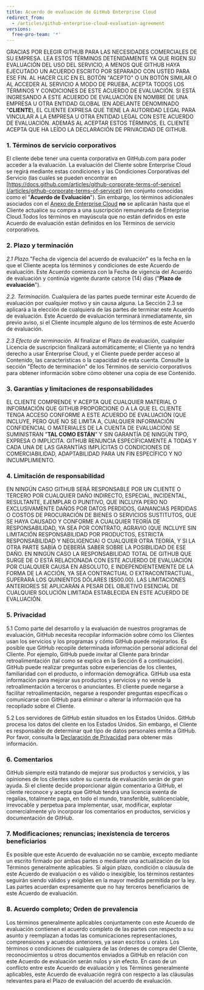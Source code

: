```yaml
---
title: Acuerdo de evaluación de GitHub Enterprise Cloud
redirect_from:
  - /articles/github-enterprise-cloud-evaluation-agreement
versions:
  free-pro-team: '*'
---
```


GRACIAS POR ELEGIR GITHUB PARA LAS NECESIDADES COMERCIALES DE SU EMPRESA. LEA ESTOS TÉRMINOS DETENIDAMENTE YA QUE RIGEN SU EVALUACIÓN DEL USO DEL SERVICIO, A MENOS QUE GITHUB HAYA EJECUTADO UN ACUERDO ESCRITO POR SEPARADO CON USTED PARA ESE FIN. AL HACER CLIC EN EL BOTÓN "ACEPTO" O UN BOTÓN SIMILAR O AL ACCEDER AL SERVICIO A MODO DE PRUEBA, ACEPTA TODOS LOS TÉRMINOS Y CONDICIONES DE ESTE ACUERDO DE EVALUACIÓN. SI ESTÁ INGRESANDO A ESTE ACUERDO DE EVALUACIÓN EN NOMBRE DE UNA EMPRESA U OTRA ENTIDAD GLOBAL (EN ADELANTE DENOMINADO "**CLIENTE**), EL CLIENTE EXPRESA QUE TIENE LA AUTORIDAD LEGAL PARA VINCULAR A LA EMPRESA U OTRA ENTIDAD LEGAL CON ESTE ACUERDO DE EVALUACIÓN. ADEMÁS AL ACEPTAR ESTOS TÉRMINOS, EL CLIENTE ACEPTA QUE HA LEÍDO LA DECLARACIÓN DE PRIVACIDAD DE GITHUB.

### 1. Términos de servicio corporativos

El cliente debe tener una cuenta corporativa en GitHub.com para poder acceder a la evaluación. La evaluación del Cliente sobre Enterprise Cloud se regirá mediante estas condiciones y las Condiciones Corporativas del Servicio (las cuales se pueden encontrar en [https://docs.github.com/articles/github-corporate-terms-of-service](/articles/github-corporate-terms-of-service)) (en conjunto conocidas como el "**Acuerdo de Evaluación**"). Sin embargo, los términos adicionales asociados con el [Anexo de Enterprise Cloud](https://docs.github.com/articles/github-enterprise-cloud-addendum) **no** se aplicarán hasta que el Cliente actualice su compra a una suscripción remunerada de Enterprise Cloud.Todos los términos en mayúscula que no están definidos en este Acuerdo de evaluación están definidos en los Términos de servicio corporativos.

### 2. Plazo y terminación

*2.1 Plazo.*"Fecha de vigencia del acuerdo de evaluación" es la fecha en la que el Cliente acepta los términos y condiciones de este Acuerdo de evaluación. Este Acuerdo comienza con la Fecha de vigencia del Acuerdo de evaluación y continúa vigente durante catorce (14) días ("**Plazo de evaluación**").

*2.2. Terminación.* Cualquiera de las partes puede terminar este Acuerdo de evaluación por cualquier motivo y sin causa alguna. La Sección 2.3 se aplicará a la elección de cualquiera de las partes de terminar este Acuerdo de evaluación. Este Acuerdo de evaluación terminará inmediatamente, sin previo aviso, si el Cliente incumple alguno de los términos de este Acuerdo de evaluación.

*2.3 Efecto de terminación.* Al finalizar el Plazo de evaluación, cualquier Licencia de suscripción finalizará automáticamente; el Cliente ya no tendrá derecho a usar Enterprise Cloud, y el Cliente puede perder acceso al Contenido, las características o la capacidad de esta cuenta. Consulte la sección "Efecto de terminación" de los Términos de servicio corporativos para obtener información sobre cómo obtener una copia de ese Contenido.

### 3. Garantías y limitaciones de responsabilidades

EL CLIENTE COMPRENDE Y ACEPTA QUE CUALQUIER MATERIAL O INFORMACIÓN QUE GITHUB PROPORCIONE O A LA QUE EL CLIENTE TENGA ACCESO CONFORME A ESTE ACUERDO DE EVALUACIÓN (QUE INCLUYE, PERO QUE NO SE LIMITA A, CUALQUIER INFORMACIÓN CONFIDENCIAL O MATERIALES DE LA CUENTA DE EVALUACIÓN) SE SUMINISTRAN "**TAL COMO ESTÁN**" Y SIN GARANTÍA DE NINGÚN TIPO, EXPRESA O IMPLÍCITA. GITHUB RENUNCIA ESPECÍFICAMENTE A TODAS Y CADA UNA DE LAS GARANTÍAS IMPLÍCITAS O CONDICIONES DE COMERCIABILIDAD, ADAPTABILIDAD PARA UN FIN ESPECÍFICO Y NO INCUMPLIMIENTO.

### 4. Limitación de responsabilidad

EN NINGÚN CASO GITHUB SERÁ RESPONSABLE POR UN CLIENTE O TERCERO POR CUALQUIER DAÑO INDIRECTO, ESPECIAL, INCIDENTAL, RESULTANTE, EJEMPLAR O PUNITIVO, QUE INCLUYA PERO NO EXCLUSIVAMENTE DAÑOS POR DATOS PERDIDOS, GANANCIAS PERDIDAS O COSTOS DE PROCURACIÓN DE BIENES O SERVICIOS SUSTITUTOS, QUE SE HAYA CAUSADO Y CONFORME A CUALQUIER TEORÍA DE RESPONSABILIDAD, YA SEA POR CONTRATO, AGRAVIO (QUE INCLUYE SIN LIMITACIÓN RESPONSABILIDAD POR PRODUCTOS, ESTRICTA RESPONSABILIDAD Y NEGLIGENCIA) O CUALQUIER OTRA TEORÍA, Y SI LA OTRA PARTE SABÍA O DEBERÍA SABER SOBRE LA POSIBILIDAD DE ESE DAÑO. EN NINGÚN CASO LA RESPONSABILIDAD TOTAL DE GITHUB QUE SURGE DE O ESTÁ RELACIONADA CON ESTE ACUERDO DE EVALUACIÓN POR CUALQUIER CAUSA EN ABSOLUTO, E INDEPENDIENTEMENTE DE LA FORMA DE LA ACCIÓN, YA SEA CONTRACTUAL O EXTRACONTRACTUAL, SUPERARÁ LOS QUINIENTOS DÓLARES ($500.00). LAS LIMITACIONES ANTERIORES SE APLICARÁN A PESAR DEL OBJETIVO ESENCIAL DE CUALQUIER SOLUCIÓN LIMITADA ESTABLECIDA EN ESTE ACUERDO DE EVALUACIÓN.

### 5. Privacidad

5.1 Como parte del desarrollo y la evaluación de nuestros programas de evaluación, GitHub necesita recopilar información sobre cómo los Clientes usan los servicios y los programas y cómo GitHub puede mejorarlos. Es posible que GitHub recopile determinada información personal adicional del Cliente. Por ejemplo, GitHub puede invitar al Cliente para brindar retroalimentación (tal como se explica en la Sección 6 a continuación). GitHub puede realizar preguntas sobre experiencias de los clientes, familiaridad con el producto, o información demográfica. GitHub usa esta información para mejorar sus productos y servicios y no vende la retroalimentación a terceros o anunciantes. El cliente puede negarse a facilitar retroalimentación, negarse a responder preguntas específicas o comunicarse con GitHub para eliminar o alterar la información que ha recopilado sobre el Cliente.

5.2 Los servidores de GitHub están situados en los Estados Unidos. GitHub procesa los datos del cliente en los Estados Unidos. Sin embargo, el Cliente es responsable de determinar qué tipo de datos personales emite a GitHub. Por favor, consulta la [Declaración de Privacidad](/articles/github-privacy-statement) para obtener más información.

### 6. Comentarios

GitHub siempre está tratando de mejorar sus productos y servicios, y las opiniones de los clientes sobre su cuenta de evaluación serán de gran ayuda. Si el cliente decide proporcionar algún comentario a GitHub, el cliente reconoce y acepta que GitHub tendrá una licencia exenta de regalías, totalmente paga, en todo el mundo, transferible, sublicenciable, irrevocable y perpetua para implementar, usar, modificar, explotar comercialmente y/o incorporar los comentarios en productos, servicios y documentación de GitHub.

### 7. Modificaciones; renuncias; inexistencia de terceros beneficiarios

Es posible que este Acuerdo de evaluación no se cambie, excepto mediante un escrito firmado por ambas partes o mediante una actualización de los Términos generalmente aplicables. Si algún plazo, condición o cláusula de este Acuerdo de evaluación o es válido o inexigible, los términos restantes seguirán siendo válidos y exigibles en la mayor medida permitida por la ley. Las partes acuerdan expresamente que no hay terceros beneficiarios de este Acuerdo de evaluación.

### 8. Acuerdo completo; Orden de prevalencia

Los términos generalmente aplicables conjuntamente con este Acuerdo de evaluación contienen el acuerdo completo de las partes con respecto a su asunto y reemplazan a todas las comunicaciones representaciones, comprensiones y acuerdos anteriores, ya sean escritos u orales. Los términos o condiciones de cualquiera de las órdenes de compra del Cliente, reconocimientos u otros documentos enviados a GitHub en relación con este Acuerdo de evaluación serán nulos y sin efecto. En caso de un conflicto entre este Acuerdo de evaluación y los Términos generalmente aplicables, este Acuerdo de evaluación regirá con respecto a las cláusulas relevantes para el Plazo de evaluación del acuerdo de evaluación.
